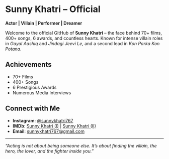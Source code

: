 # Sunny Khatri – Official

**Actor | Villain | Performer | Dreamer**

Welcome to the official GitHub of **Sunny Khatri** – the face behind 70+ films, 400+ songs, 6 awards, and countless hearts. Known for intense villain roles in *Gayal Aashiq* and *Jindagi Jeevi Le*, and a second lead in *Kon Parka Kon Potana*.

## Achievements
- 70+ Films
- 400+ Songs
- 6 Prestigious Awards
- Numerous Media Interviews

## Connect with Me

- **Instagram**: [@sunnykhatri767](https://www.instagram.com/sunnykhatri767)
- **IMDb**: [Sunny Khatri (I)](https://www.imdb.com/name/nm0000001) | [Sunny Khatri (II)](https://www.imdb.com/name/nm0000002)
- **Email**: sunnykhatri767@gmail.com
---

*“Acting is not about being someone else. It’s about finding the villain, the hero, the lover, and the fighter inside you.”*
